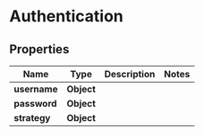 

# Authentication


## Properties

| Name | Type | Description | Notes |
|------------ | ------------- | ------------- | -------------|
|**username** | **Object** |  |  |
|**password** | **Object** |  |  |
|**strategy** | **Object** |  |  |



